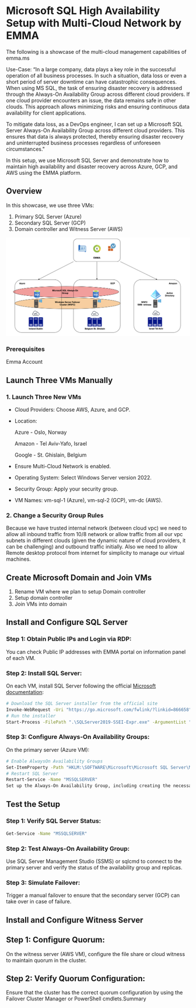 # Microsoft SQL High Availability Setup with Multi-Cloud Network by EMMA

The following is a showcase of the multi-cloud management capabilities of emma.ms

Use-Case: “In a large company, data plays a key role in the successful operation of all business processes. In such a situation, data loss or even a short period of server downtime can have catastrophic consequences. When using MS SQL, the task of ensuring disaster recovery is addressed through the Always-On Availability Group across different cloud providers. If one cloud provider encounters an issue, the data remains safe in other clouds. This approach allows minimizing risks and ensuring continuous data availability for client applications.

To mitigate data loss, as a DevOps engineer, I can set up a Microsoft SQL Server Always-On Availability Group across different cloud providers. This ensures that data is always protected, thereby ensuring disaster recovery and uninterrupted business processes regardless of unforeseen circumstances."

In this setup, we use Microsoft SQL Server and demonstrate how to maintain high availability and disaster recovery across Azure, GCP, and AWS using the EMMA platform.

## Overview
In this showcase, we use three VMs:

1. Primary SQL Server (Azure)
2. Secondary SQL Server (GCP)
3. Domain controller and Witness Server (AWS)



![](mssql-architecture.png)

### Prerequisites
Emma Account

## Launch Three VMs Manually

### 1. Launch Three New VMs

* Cloud Providers: Choose AWS, Azure, and GCP.
* Location:
  
   Azure - Oslo, Norway
  
   Amazon - Tel Aviv-Yafo, Israel
  
   Google - St. Ghislain, Belgium
  
* Ensure Multi-Cloud Network is enabled.
* Operating System: Select Windows Server version 2022.
* Security Group: Apply your security group.
* VM Names: vm-sql-1 (Azure), vm-sql-2 (GCP), vm-dc (AWS).

### 2. Change a Security Group Rules
Because we have trusted internal network (between cloud vpc) we need to allow all inbound traffic from 10/8 network or allow traffic from all our vpc subnets in different clouds (given the dynamic nature of cloud providers, it can be challenging) and outbound traffic initially. Also we need to allow Remote desktop protocol from internet for simplicity to manage our virtual machines.

## Create Microsoft Domain and Join VMs
 1. Rename VM where we plan to setup Domain controller
 2. Setup domain controller
 3. Join VMs into domain

## Install and Configure SQL Server

### Step 1: Obtain Public IPs and Login via RDP:

You can check Public IP addresses with EMMA portal on information panel of each VM.

### Step 2: Install SQL Server:

On each VM, install SQL Server following the official [Microsoft documentation](https://learn.microsoft.com/en-us/sql/database-engine/install-windows/install-sql-server?view=sql-server-ver15):


```sh
# Download the SQL Server installer from the official site
Invoke-WebRequest -Uri "https://go.microsoft.com/fwlink/?linkid=866658" -OutFile "SQLServer2019-SSEI-Expr.exe"
# Run the installer
Start-Process -FilePath ".\SQLServer2019-SSEI-Expr.exe" -ArgumentList "/qs", "/ACTION=Install", "/FEATURES=SQLENGINE", "/INSTANCENAME=MSSQLSERVER", "/SQLSVCACCOUNT='NT AUTHORITY\System'", "/SQLSYSADMINACCOUNTS='BUILTIN\Administrators'", "/AGTSVCSTARTUPTYPE=Automatic" -NoNewWindow -Wait
```

### Step 3: Configure Always-On Availability Groups:
On the primary server (Azure VM):

```sh
# Enable AlwaysOn Availability Groups
Set-ItemProperty -Path "HKLM:\SOFTWARE\Microsoft\Microsoft SQL Server\MSSQL15.MSSQLSERVER\MSSQLServer" -Name "SQLAlwaysOn" -Value 1
# Restart SQL Server
Restart-Service -Name "MSSQLSERVER"
Set up the Always-On Availability Group, including creating the necessary endpoints, availability group, and adding replicas (follow detailed steps in the official guide).
```

## Test the Setup

### Step 1: Verify SQL Server Status:

```sh
Get-Service -Name "MSSQLSERVER"
```
### Step 2: Test Always-On Availability Group:

Use SQL Server Management Studio (SSMS) or sqlcmd to connect to the primary server and verify the status of the availability group and replicas.

### Step 3: Simulate Failover:

Trigger a manual failover to ensure that the secondary server (GCP) can take over in case of failure.

## Install and Configure Witness Server

## Step 1: Configure Quorum:

On the witness server (AWS VM), configure the file share or cloud witness to maintain quorum in the cluster.

## Step 2: Verify Quorum Configuration:

Ensure that the cluster has the correct quorum configuration by using the Failover Cluster Manager or PowerShell cmdlets.Summary
